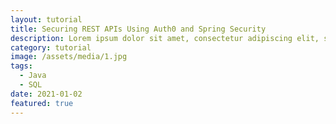 ```yaml
---
layout: tutorial
title: Securing REST APIs Using Auth0 and Spring Security
description: Lorem ipsum dolor sit amet, consectetur adipiscing elit, sed do eiusmod tempor incididunt ut labore et dolore magna aliqua. Ut enim ad minim veniam, quis nostrud exercitation ullamco laboris nisi ut aliquip ex ea commodo consequat.
category: tutorial
image: /assets/media/1.jpg
tags:
  - Java
  - SQL
date: 2021-01-02
featured: true
---
```

